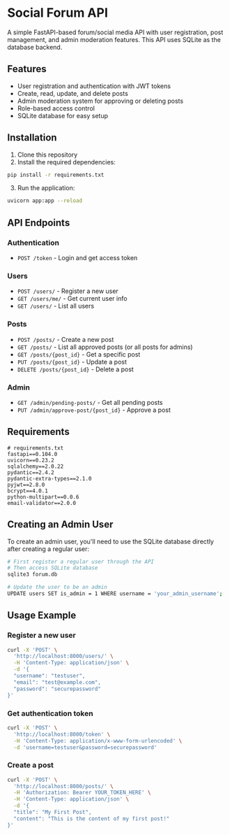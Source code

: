 # Social Forum API

A simple FastAPI-based forum/social media API with user registration, post management, and admin moderation features. This API uses SQLite as the database backend.

## Features

- User registration and authentication with JWT tokens
- Create, read, update, and delete posts
- Admin moderation system for approving or deleting posts
- Role-based access control
- SQLite database for easy setup

## Installation

1. Clone this repository
2. Install the required dependencies:

```bash
pip install -r requirements.txt
```

3. Run the application:

```bash
uvicorn app:app --reload
```

## API Endpoints

### Authentication
- `POST /token` - Login and get access token

### Users
- `POST /users/` - Register a new user
- `GET /users/me/` - Get current user info
- `GET /users/` - List all users

### Posts
- `POST /posts/` - Create a new post
- `GET /posts/` - List all approved posts (or all posts for admins)
- `GET /posts/{post_id}` - Get a specific post
- `PUT /posts/{post_id}` - Update a post
- `DELETE /posts/{post_id}` - Delete a post

### Admin
- `GET /admin/pending-posts/` - Get all pending posts
- `PUT /admin/approve-post/{post_id}` - Approve a post

## Requirements

```
# requirements.txt
fastapi==0.104.0
uvicorn==0.23.2
sqlalchemy==2.0.22
pydantic==2.4.2
pydantic-extra-types==2.1.0
pyjwt==2.8.0
bcrypt==4.0.1
python-multipart==0.0.6
email-validator==2.0.0
```

## Creating an Admin User

To create an admin user, you'll need to use the SQLite database directly after creating a regular user:

```bash
# First register a regular user through the API
# Then access SQLite database
sqlite3 forum.db

# Update the user to be an admin
UPDATE users SET is_admin = 1 WHERE username = 'your_admin_username';
```

## Usage Example

### Register a new user
```bash
curl -X 'POST' \
  'http://localhost:8000/users/' \
  -H 'Content-Type: application/json' \
  -d '{
  "username": "testuser",
  "email": "test@example.com",
  "password": "securepassword"
}'
```

### Get authentication token
```bash
curl -X 'POST' \
  'http://localhost:8000/token' \
  -H 'Content-Type: application/x-www-form-urlencoded' \
  -d 'username=testuser&password=securepassword'
```

### Create a post
```bash
curl -X 'POST' \
  'http://localhost:8000/posts/' \
  -H 'Authorization: Bearer YOUR_TOKEN_HERE' \
  -H 'Content-Type: application/json' \
  -d '{
  "title": "My First Post",
  "content": "This is the content of my first post!"
}'
```